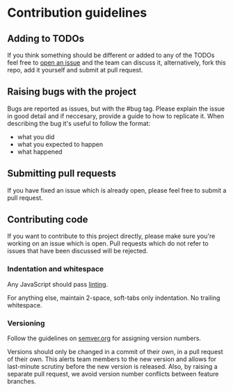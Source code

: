 # Contribution guidelines

## Adding to TODOs

If you think something should be different or added to any of the TODOs feel free to [open an issue](https://github.com/lgss/devdev/issues/new) and the team can discuss it, alternatively, fork this repo, add it yourself and submit at pull request.

## Raising bugs with the project

Bugs are reported as issues, but with the #bug tag. Please explain the issue in good detail and if neccesary, provide a guide to how to replicate it.
When describing the bug it's useful to follow the format:

- what you did
- what you expected to happen
- what happened

## Submitting pull requests

If you have fixed an issue which is already open, please feel free to submit a pull request.

## Contributing code

If you want to contribute to this project directly, please make sure you're working on an issue which is open. Pull requests which do not refer to issues that have been discussed will be rejected.

### Indentation and whitespace

Any JavaScript should pass [linting](docs/linting.md).

For anything else, maintain 2-space, soft-tabs only indentation. No trailing whitespace.

### Versioning

Follow the guidelines on [semver.org](http://semver.org/) for assigning version
numbers.

Versions should only be changed in a commit of their own, in a pull request of
their own. This alerts team members to the new version and allows for
last-minute scrutiny before the new version is released. Also, by raising a
separate pull request, we avoid version number conflicts between feature
branches.